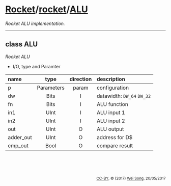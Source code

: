 [Rocket](../Readme.md)/[rocket](../rocket.md)/[ALU](https://github.com/freechipsproject/rocket-chip/blob/master/src/main/scala/rocket/ALU.scala)
========================
*Rocket ALU implementation.*

*****************

class ALU
-------------------
*Rocket ALU*

+ I/O, type and Paramter

| name                   | type             | direction  | description                           |
| :---                   | :--:             | :--:       | :---                                  |
| p                      | Parameters       | param      | configuration                         |
| dw                     | Bits             | I          | datawidth: `DW_64` `DW_32`           |
| fn                     | Bits             | I          | ALU function                          |
| in1                    | UInt             | I          | ALU input 1                           |
| in2                    | UInt             | I          | ALU input 2                           |
| out                    | UInt             | O          | ALU output                            |
| adder\_out             | UInt             | O          | address for D$                        |
| cmp\_out               | Bool             | O          | compare result                        |



<br><br><br><p align="right"><sub>[CC-BY](https://creativecommons.org/licenses/by/3.0/), &copy; (2017) [Wei Song](mailto:wsong83@gmail.com), 20/05/2017</sub></p>
